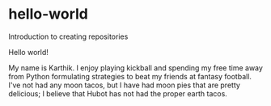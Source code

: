 # hello-world
Introduction to creating repositories

Hello world! 

My name is Karthik. I enjoy playing kickball and spending my free time away from Python formulating strategies to beat my friends at fantasy football. I've not had any moon tacos, but I have had moon pies that are pretty delicious; I believe that Hubot has not had the proper earth tacos.  
